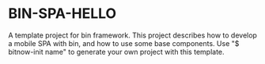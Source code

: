 # BIN-SPA-HELLO
A template project for bin framework. This project describes how to develop a mobile SPA with bin, and how to use some base components. Use "$ bitnow-init name" to generate your own project with this template.

